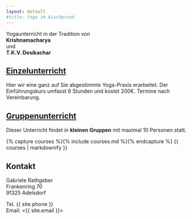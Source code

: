 ```yaml
---
layout: default
#title: Yoga im Aischgrund
---
```


<p class="center">
Yogaunterricht in der Tradition von<br />
<strong>Krishnamacharya</strong><br />
und<br />
<strong>T.K.V. Desikachar</strong><br />
</p>

## [Einzelunterricht](einzelunterricht)

Hier wir eine ganz auf Sie abgestimmte Yoga-Praxis erarbeitet. Der Einführungskurs umfasst 6 Stunden und kostet 200€. Termine nach Vereinbarung.

## [Gruppenunterricht](gruppenunterricht)

Dieser Unterricht findet in **kleinen Gruppen** mit maximal 10 Personen statt.

{% capture courses %}{% include courses.md %}{% endcapture %}
{{ courses | markdownify }}

## Kontakt

Gabriele Rathgeber  
Frankenring 70  
91325 Adelsdorf

Tel. {{ site.phone }}  
Email: <{{ site.email }}>

